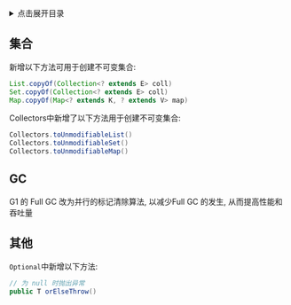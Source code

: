 <details>
<summary>点击展开目录</summary>
<!-- TOC -->

- [集合](#集合)
- [GC](#gc)
- [其他](#其他)

<!-- /TOC -->
</details>

## 集合

新增以下方法可用于创建不可变集合:
```Java
List.copyOf(Collection<? extends E> coll)
Set.copyOf(Collection<? extends E> coll)
Map.copyOf(Map<? extends K, ? extends V> map)
```

Collectors中新增了以下方法用于创建不可变集合:
```Java
Collectors.toUnmodifiableList()
Collectors.toUnmodifiableSet()
Collectors.toUnmodifiableMap()
```

## GC

G1 的 Full GC 改为并行的标记清除算法, 以减少Full GC 的发生, 从而提高性能和吞吐量

## 其他

`Optional`中新增以下方法:

```Java
// 为 null 时抛出异常
public T orElseThrow()
```